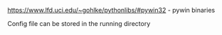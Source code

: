 https://www.lfd.uci.edu/~gohlke/pythonlibs/#pywin32 - pywin binaries

Config file can be stored in the running directory